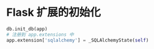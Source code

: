 # Flask 扩展的初始化

```python
db.init_db(app)
# 注册到 app.extensions 中
app.extension['sqlalchemy'] = _SQLAlchemyState(self)
```
